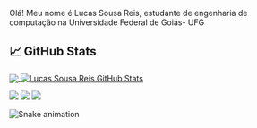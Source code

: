 Olá! Meu nome é Lucas Sousa Reis, estudante de engenharia de computação na Universidade Federal de Goiás- UFG
## &#x1f4c8; GitHub Stats

<a href="https://github.com/LucasSousaReis/LucasSousaReis">
  <img align="center" src="https://github-readme-stats.vercel.app/api/top-langs/?username=LucasSousaReis&hide=java,html,tex&title_color=ffffff&text_color=c9cacc&icon_color=2bbc8a&bg_color=1d1f21&langs_count=3" />
</a>
<a href="https://github.com/LucasSousaReis/LucasSousaReis">
  <img align="center" src="https://github-readme-stats.vercel.app/api?username=LucasSousaReis&show_icons=true&line_height=27&count_private=true&title_color=ffffff&text_color=c9cacc&icon_color=2bbc8a&bg_color=1d1f21" alt="Lucas Sousa Reis GitHub Stats" />
</a>

<div> 

 
 
 <a href="https://discord.gg/pDbY76q8Qf" target="_blank"><img src="https://img.shields.io/badge/Discord-7289DA?style=for-the-badge&logo=discord&logoColor=white" target="_blank"></a> 
  <a href = "mailto:lucas.krin@gmail.com"><img src="https://img.shields.io/badge/-Gmail-%23333?style=for-the-badge&logo=gmail&logoColor=white" target="_blank"></a>
  <a href="https://www.linkedin.com/in/lucas-sousa-reis-3a33961a2/" target="_blank"><img src="https://img.shields.io/badge/-LinkedIn-%230077B5?style=for-the-badge&logo=linkedin&logoColor=white" target="_blank"></a> 
 
  ![Snake animation](https://github.com/LucasSousaReis/LucasSousaReis/blob/output/github-contribution-grid-snake.svg)
 
</div>



<!--
**LucasSousaReis/LucasSousaReis** is a ✨ _special_ ✨ repository because its `README.md` (this file) appears on your GitHub profile.

Here are some ideas to get you started:

- 🔭 I’m currently working on ...
- 🌱 I’m currently learning ...
- 👯 I’m looking to collaborate on ...
- 🤔 I’m looking for help with ...
- 💬 Ask me about ...
- 📫 How to reach me: ...
- 😄 Pronouns: ...
- ⚡ Fun fact: ...
-->
